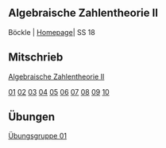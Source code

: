 ## Algebraische Zahlentheorie II
Böckle | [Homepage](http://typo.iwr.uni-heidelberg.de/groups/arith-geom/home/members/gebhard-boeckle/algebraische-zahlentheorie-2/)| SS 18

## Mitschrieb
[Algebraische Zahlentheorie II](https://github.com/tholzschuh/uni-files/raw/master/ant2/ant2.pdf)

[01](https://github.com/tholzschuh/uni-files/raw/master/ant2/lec-01.pdf)     [02](https://github.com/tholzschuh/uni-files/raw/master/ant2/lec-02.pdf)     [03](https://github.com/tholzschuh/uni-files/raw/master/ant2/lec-03.pdf)     [04](https://github.com/tholzschuh/uni-files/raw/master/ant2/lec-04.pdf)     [05](https://github.com/tholzschuh/uni-files/raw/master/ant2/lec-05.pdf)     [06](https://github.com/tholzschuh/uni-files/raw/master/ant2/lec-06.pdf)     [07](https://github.com/tholzschuh/uni-files/raw/master/ant2/lec-07.pdf)     [08](https://github.com/tholzschuh/uni-files/raw/master/ant2/lec-08.pdf)     [09](https://github.com/tholzschuh/uni-files/raw/master/ant2/lec-09.pdf)     [10](https://github.com/tholzschuh/uni-files/raw/master/ant2/lec-10.pdf)


## Übungen
[Übungsgruppe 01](https://github.com/tholzschuh/uni-files/raw/master/ant2/ant2-ex01.pdf)
